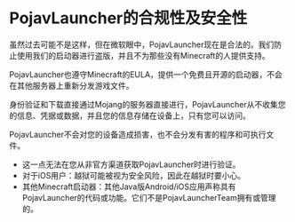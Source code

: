 # PojavLauncher的合规性及安全性

虽然过去可能不是这样，但在微软眼中，PojavLauncher现在是合法的。我们防止使用我们的启动器进行盗版，并且不为那些没有Minecraft的人提供支持。  

PojavLauncher也遵守Minecraft的EULA，提供一个免费且开源的启动器，不会在其他服务器上重新分发游戏文件。  

身份验证和下载直接通过Mojang的服务器直接进行，PojavLauncher从不收集您的信息、凭据或数据，并且您的信息存储在设备上，只有您可以访问。  

PojavLauncher不会对您的设备造成损害，也不会分发有害的程序和可执行文件。  
* 这一点无法在您从非官方渠道获取PojavLauncher时进行验证。  
* 对于iOS用户：越狱可能被视为安全风险，因此在越狱时要小心。  
* 其他Minecraft启动器：其他Java版Android/iOS应用声称具有PojavLauncher的代码或功能。它们不是PojavLauncherTeam拥有或管理的。  
